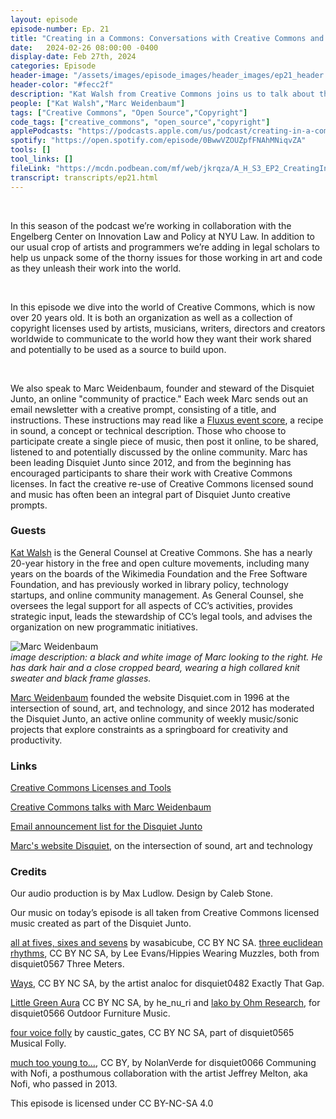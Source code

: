 ```yaml
---
layout: episode
episode-number: Ep. 21
title: "Creating in a Commons: Conversations with Creative Commons and Disquiet Junto"
date:   2024-02-26 08:00:00 -0400
display-date: Feb 27th, 2024
categories: Episode
header-image: "/assets/images/episode_images/header_images/ep21_header.png"
header-color: "#fecc2f"
description: "Kat Walsh from Creative Commons joins us to talk about the history of Creative Commons as a 'hack on copyright.' Marc Weidenbaum speaks on the history of the Disquiet Junto, a long-running online distributed community creating new music in response to a weekly online composition challenge."
people: ["Kat Walsh","Marc Weidenbaum"]
tags: ["Creative Commons", "Open Source","Copyright"]
code_tags: ["creative_commons", "open_source","copyright"]
applePodcasts: "https://podcasts.apple.com/us/podcast/creating-in-a-commons-conversations-with/id1536778522?i=1000647192353"
spotify: "https://open.spotify.com/episode/0BwwVZOUZpfFNAhMNiqvZA"
tools: []
tool_links: []
fileLink: "https://mcdn.podbean.com/mf/web/jkrqza/A_H_S3_EP2_CreatingInACommons_118_mixdown82jg7.mp3"
transcript: transcripts/ep21.html
---
```


<br>

In this season of the podcast we’re working in collaboration with the Engelberg Center on Innovation Law and Policy at NYU Law. In addition to our usual crop of artists and programmers we’re adding in legal scholars to help us unpack some of the thorny issues for those working in art and code as they unleash their work into the world. 

<br>

In this episode we dive into the world of Creative Commons, which is now over 20 years old. It is both an organization as well as a collection of copyright licenses used by artists, musicians, writers, directors and creators worldwide to communicate to the world how they want their work shared and potentially to be used as a source to build upon. 

<br>

We also speak to Marc Weidenbaum, founder and steward of the Disquiet Junto, an online "community of practice." Each week Marc sends out an email newsletter with a creative prompt, consisting of a title, and instructions. These instructions may read like a [Fluxus event score](https://en.wikipedia.org/wiki/Fluxus), a recipe in sound, a concept or technical description. Those who choose to participate create a single piece of music, then post it online, to be shared, listened to and potentially discussed by the online community. Marc has been leading Disquiet Junto since 2012, and from the beginning has encouraged participants to share their work with Creative Commons licenses. In fact the creative re-use of Creative Commons licensed sound and music has often been an integral part of Disquiet Junto creative prompts.

### Guests

<a href="https://creativecommons.org/person/katwalshcreativecommons-org" class="nameTag">Kat Walsh</a> is the General Counsel at Creative Commons. She has a nearly 20-year history in the free and open culture movements, including many years on the boards of the Wikimedia Foundation and the Free Software Foundation, and has previously worked in library policy, technology startups, and online community management. As General Counsel, she oversees the legal support for all aspects of CC’s activities, provides strategic input, leads the stewardship of CC’s legal tools, and advises the organization on new programmatic initiatives.

![Marc Weidenbaum]({{site.baseurl}}/assets/images/marc.jpg)  
*image description: a black and white image of Marc looking to the right. He has dark hair and a close cropped beard, wearing a high collared knit sweater and black frame glasses.*

<a href="https://disquiet.com/about" class="nameTag">Marc Weidenbaum</a> founded the website Disquiet.com in 1996 at the intersection of sound, art, and technology, and since 2012 has moderated the Disquiet Junto, an active online community of weekly music/sonic projects that explore constraints as a springboard for creativity and productivity.

### Links

[Creative Commons Licenses and Tools](https://creativecommons.org/share-your-work/)

[Creative Commons talks with Marc Weidenbaum](https://creativecommons.org/2014/03/19/cc-talks-with-marc-weidenbaum/)

[Email announcement list for the Disquiet Junto](https://juntoletter.disquiet.com/)

[Marc's website Disquiet](https://disquiet.com/), on the intersection of sound, art and technology

### Credits

Our audio production is by Max Ludlow. Design by Caleb Stone.  

Our music on today’s episode is all taken from Creative Commons licensed music created as part of the Disquiet Junto. 

[all at fives, sixes and sevens](https://soundcloud.com/wasabicube/all-at-fives-sixes-and-sevens-disquiet0567?in=disquiet/sets/disquiet-junto-project-0567) by wasabicube, CC BY NC SA. [three euclidean rhythms](https://soundcloud.com/hippieswearingmuzzles/three-euclidean-rhythms-disquiet0567?in=disquiet/sets/disquiet-junto-project-0567), CC BY NC SA, by Lee Evans/Hippies Wearing Muzzles, both from disquiet0567 Three Meters.

[Ways](https://soundcloud.com/analoc/ways-disquiet0482?in=disquiet/sets/disquiet-junto-project-0482#t=0:00), CC BY NC SA, by the artist analoc for disquiet0482 Exactly That Gap.

[Little Green Aura](https://soundcloud.com/user-807707609/little-green-aura-micro-110422) CC BY NC SA, by he_nu_ri and [lako by Ohm Research](https://soundcloud.com/ohm-research/lako-disquiet0566), for disquiet0566 Outdoor Furniture Music.

[four voice folly](https://soundcloud.com/caustic_gates/disquiet0565-four-voice-folly) by caustic_gates, CC BY NC SA, part of disquiet0565 Musical Folly.

[much too young to…](https://soundcloud.com/nolanverde/much-too-young-to), CC BY, by NolanVerde for disquiet0066 Communing with Nofi, a posthumous collaboration with the artist Jeffrey Melton, aka Nofi, who passed in 2013.

This episode is licensed under CC BY-NC-SA 4.0 
